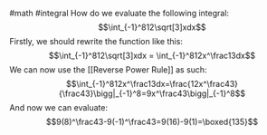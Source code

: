 #math #integral 
How do we evaluate the following integral: $$\int_{-1}^812\sqrt[3]xdx$$
Firstly, we should rewrite the function like this: $$\int_{-1}^812\sqrt[3]xdx = \int_{-1}^812x^\frac13dx$$
We can now use the [[Reverse Power Rule]] as such:  $$\int_{-1}^812x^\frac13dx=\frac{12x^\frac43}{\frac43}\bigg|_{-1}^8=9x^\frac43\bigg|_{-1}^8$$
And now we can evaluate: $$9(8)^\frac43-9(-1)^\frac43=9(16)-9(1)=\boxed{135}$$
